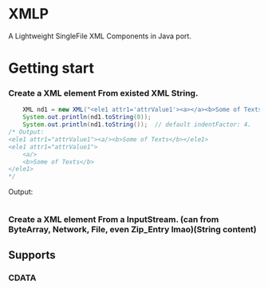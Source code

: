 # XMLP
A Lightweight SingleFile XML Components in Java port.

# Getting start

### Create a XML element From existed XML String.
```java
    XML nd1 = new XML("<ele1 attr1='attrValue1'><a></a><b>Some of Texts</b></ele1>");
    System.out.println(nd1.toString(0));
    System.out.println(nd1.toString());  // default indentFactor: 4.
/* Output:
<ele1 attr1="attrValue1"><a/><b>Some of Texts</b></ele1>
<ele1 attr1="attrValue1">
    <a/>
    <b>Some of Texts</b>
</ele1>
*/
```
Output:
```

```
### Create a XML element From a InputStream. (can from ByteArray, Network, File, even Zip_Entry lmao)(String content)


## Supports

### CDATA

### <!--- Comments -->

### <? Processing Instructions ?>
